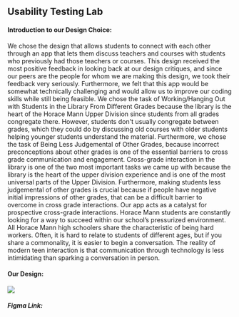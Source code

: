 ## Usability Testing Lab

#### Introduction to our Design Choice:
We chose the design that allows students to connect with each other through an app that lets them discuss teachers and courses with students who previously had those teachers or courses. This design received the most positive feedback in looking back at our design critiques, and since our peers are the people for whom we are making this design, we took their feedback very seriously. Furthermore, we felt that this app would be somewhat technically challenging and would allow us to improve our coding skills while still being feasible. We chose the task of Working/Hanging Out with Students in the Library From Different Grades because the library is the heart of the Horace Mann Upper Division since students from all grades congregate there. However, students don't usually congregate between grades, which they could do by discussing old courses with older students helping younger students understand the material. Furthermore, we chose the task of Being Less Judgemental of Other Grades, because incorrect preconceptions about other grades is one of the essential barriers to cross grade communication and engagement. Cross-grade interaction in the library is one of the two most important tasks we came up with because the library is the heart of the upper division experience and is one of the most universal parts of the Upper Division. Furthermore, making students less judgemental of other grades is crucial because if people have negative initial impressions of other grades, that can be a difficult barrier to overcome in cross grade interactions. Our app acts as a catalyst for prospective cross-grade interactions. Horace Mann students are constantly looking for a way to succeed within our school’s pressurized environment. All Horace Mann high schoolers share the characteristic of being hard workers. Often, it is hard to relate to students of different ages, but if you share a commonality, it is easier to begin a conversation. The reality of modern teen interaction is that communication through technology is less intimidating than sparking a conversation in person. 

#### Our Design:

![](../IMG_8632.jpeg)

##### Figma Link:




